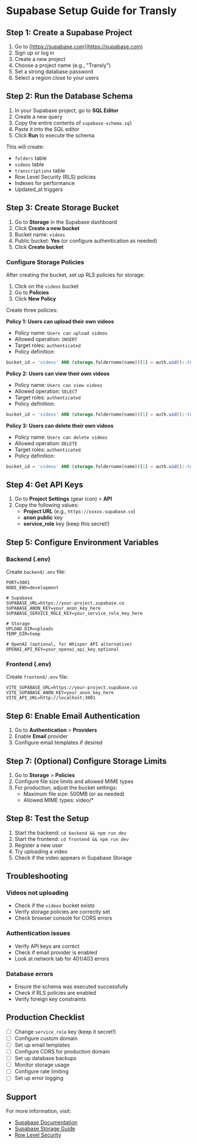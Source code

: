 # Supabase Setup Guide for Transly

## Step 1: Create a Supabase Project

1. Go to [https://supabase.com](https://supabase.com)
2. Sign up or log in
3. Create a new project
4. Choose a project name (e.g., "Transly")
5. Set a strong database password
6. Select a region close to your users

## Step 2: Run the Database Schema

1. In your Supabase project, go to **SQL Editor**
2. Create a new query
3. Copy the entire contents of `supabase-schema.sql`
4. Paste it into the SQL editor
5. Click **Run** to execute the schema

This will create:
- `folders` table
- `videos` table
- `transcriptions` table
- Row Level Security (RLS) policies
- Indexes for performance
- Updated_at triggers

## Step 3: Create Storage Bucket

1. Go to **Storage** in the Supabase dashboard
2. Click **Create a new bucket**
3. Bucket name: `videos`
4. Public bucket: **Yes** (or configure authentication as needed)
5. Click **Create bucket**

### Configure Storage Policies

After creating the bucket, set up RLS policies for storage:

1. Click on the `videos` bucket
2. Go to **Policies**
3. Click **New Policy**

Create three policies:

**Policy 1: Users can upload their own videos**
- Policy name: `Users can upload videos`
- Allowed operation: `INSERT`
- Target roles: `authenticated`
- Policy definition:
```sql
bucket_id = 'videos' AND (storage.foldername(name))[1] = auth.uid()::text
```

**Policy 2: Users can view their own videos**
- Policy name: `Users can view videos`
- Allowed operation: `SELECT`
- Target roles: `authenticated`
- Policy definition:
```sql
bucket_id = 'videos' AND (storage.foldername(name))[1] = auth.uid()::text
```

**Policy 3: Users can delete their own videos**
- Policy name: `Users can delete videos`
- Allowed operation: `DELETE`
- Target roles: `authenticated`
- Policy definition:
```sql
bucket_id = 'videos' AND (storage.foldername(name))[1] = auth.uid()::text
```

## Step 4: Get API Keys

1. Go to **Project Settings** (gear icon) > **API**
2. Copy the following values:
   - **Project URL** (e.g., `https://xxxxx.supabase.co`)
   - **anon public** key
   - **service_role** key (keep this secret!)

## Step 5: Configure Environment Variables

### Backend (.env)

Create `backend/.env` file:

```env
PORT=3001
NODE_ENV=development

# Supabase
SUPABASE_URL=https://your-project.supabase.co
SUPABASE_ANON_KEY=your_anon_key_here
SUPABASE_SERVICE_ROLE_KEY=your_service_role_key_here

# Storage
UPLOAD_DIR=uploads
TEMP_DIR=temp

# OpenAI (optional, for Whisper API alternative)
OPENAI_API_KEY=your_openai_api_key_optional
```

### Frontend (.env)

Create `frontend/.env` file:

```env
VITE_SUPABASE_URL=https://your-project.supabase.co
VITE_SUPABASE_ANON_KEY=your_anon_key_here
VITE_API_URL=http://localhost:3001
```

## Step 6: Enable Email Authentication

1. Go to **Authentication** > **Providers**
2. Enable **Email** provider
3. Configure email templates if desired

## Step 7: (Optional) Configure Storage Limits

1. Go to **Storage** > **Policies**
2. Configure file size limits and allowed MIME types
3. For production, adjust the bucket settings:
   - Maximum file size: 500MB (or as needed)
   - Allowed MIME types: video/*

## Step 8: Test the Setup

1. Start the backend: `cd backend && npm run dev`
2. Start the frontend: `cd frontend && npm run dev`
3. Register a new user
4. Try uploading a video
5. Check if the video appears in Supabase Storage

## Troubleshooting

### Videos not uploading
- Check if the `videos` bucket exists
- Verify storage policies are correctly set
- Check browser console for CORS errors

### Authentication issues
- Verify API keys are correct
- Check if email provider is enabled
- Look at network tab for 401/403 errors

### Database errors
- Ensure the schema was executed successfully
- Check if RLS policies are enabled
- Verify foreign key constraints

## Production Checklist

- [ ] Change `service_role` key (keep it secret!)
- [ ] Configure custom domain
- [ ] Set up email templates
- [ ] Configure CORS for production domain
- [ ] Set up database backups
- [ ] Monitor storage usage
- [ ] Configure rate limiting
- [ ] Set up error logging

## Support

For more information, visit:
- [Supabase Documentation](https://supabase.com/docs)
- [Supabase Storage Guide](https://supabase.com/docs/guides/storage)
- [Row Level Security](https://supabase.com/docs/guides/auth/row-level-security)

